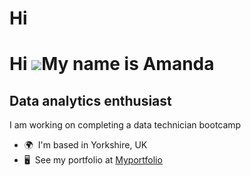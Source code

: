 # Hi
Hi ![](https://user-images.githubusercontent.com/18350557/176309783-0785949b-9127-417c-8b55-ab5a4333674e.gif)My name is Amanda
==============================================================================================================================

Data analytics enthusiast
-------------------------

I am working on completing a data technician bootcamp

* 🌍  I'm based in Yorkshire, UK
* 🖥️  See my portfolio at [Myportfolio](http://mangeolles1.github.io/Github-portfolio/)
